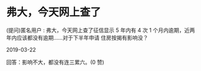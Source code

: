 # 弗大，今天网上查了

(提问)匿名用户 : 弗大，今天网上查了征信显示 5 年内有 4 次 1 个月内逾期，近两年内应该都没有逾期……对于下半年申请 住房按揭有影响没？

2019-03-22

回答：影响不大，都没有连三累六。(0 赞)